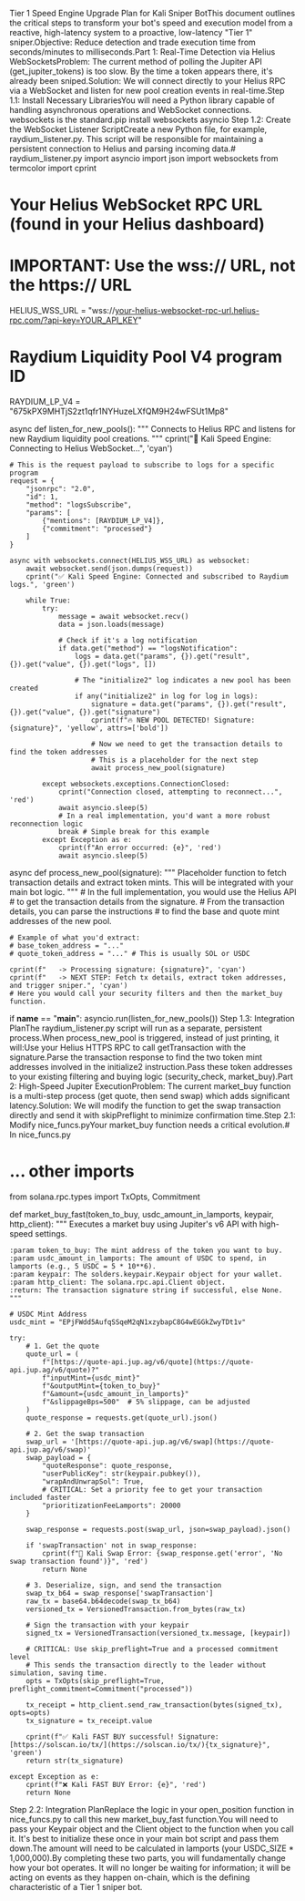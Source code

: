 Tier 1 Speed Engine Upgrade Plan for Kali Sniper BotThis document outlines the critical steps to transform your bot's speed and execution model from a reactive, high-latency system to a proactive, low-latency "Tier 1" sniper.Objective: Reduce detection and trade execution time from seconds/minutes to milliseconds.Part 1: Real-Time Detection via Helius WebSocketsProblem: The current method of polling the Jupiter API (get_jupiter_tokens) is too slow. By the time a token appears there, it's already been sniped.Solution: We will connect directly to your Helius RPC via a WebSocket and listen for new pool creation events in real-time.Step 1.1: Install Necessary LibrariesYou will need a Python library capable of handling asynchronous operations and WebSocket connections. websockets is the standard.pip install websockets asyncio
Step 1.2: Create the WebSocket Listener ScriptCreate a new Python file, for example, raydium_listener.py. This script will be responsible for maintaining a persistent connection to Helius and parsing incoming data.# raydium_listener.py
import asyncio
import json
import websockets
from termcolor import cprint

# Your Helius WebSocket RPC URL (found in your Helius dashboard)
# IMPORTANT: Use the wss:// URL, not the https:// URL
HELIUS_WSS_URL = "wss://[your-helius-websocket-rpc-url.helius-rpc.com/?api-key=YOUR_API_KEY](https://your-helius-websocket-rpc-url.helius-rpc.com/?api-key=YOUR_API_KEY)"

# Raydium Liquidity Pool V4 program ID
RAYDIUM_LP_V4 = "675kPX9MHTjS2zt1qfr1NYHuzeLXfQM9H24wFSUt1Mp8"

async def listen_for_new_pools():
    """
    Connects to Helius RPC and listens for new Raydium liquidity pool creations.
    """
    cprint("🚀 Kali Speed Engine: Connecting to Helius WebSocket...", 'cyan')
    
    # This is the request payload to subscribe to logs for a specific program
    request = {
        "jsonrpc": "2.0",
        "id": 1,
        "method": "logsSubscribe",
        "params": [
            {"mentions": [RAYDIUM_LP_V4]},
            {"commitment": "processed"}
        ]
    }

    async with websockets.connect(HELIUS_WSS_URL) as websocket:
        await websocket.send(json.dumps(request))
        cprint("✅ Kali Speed Engine: Connected and subscribed to Raydium logs.", 'green')

        while True:
            try:
                message = await websocket.recv()
                data = json.loads(message)

                # Check if it's a log notification
                if data.get("method") == "logsNotification":
                    logs = data.get("params", {}).get("result", {}).get("value", {}).get("logs", [])
                    
                    # The "initialize2" log indicates a new pool has been created
                    if any("initialize2" in log for log in logs):
                        signature = data.get("params", {}).get("result", {}).get("value", {}).get("signature")
                        cprint(f"🔥 NEW POOL DETECTED! Signature: {signature}", 'yellow', attrs=['bold'])
                        
                        # Now we need to get the transaction details to find the token addresses
                        # This is a placeholder for the next step
                        await process_new_pool(signature)

            except websockets.exceptions.ConnectionClosed:
                cprint("Connection closed, attempting to reconnect...", 'red')
                await asyncio.sleep(5)
                # In a real implementation, you'd want a more robust reconnection logic
                break # Simple break for this example
            except Exception as e:
                cprint(f"An error occurred: {e}", 'red')
                await asyncio.sleep(5)

async def process_new_pool(signature):
    """
    Placeholder function to fetch transaction details and extract token mints.
    This will be integrated with your main bot logic.
    """
    # In the full implementation, you would use the Helius API
    # to get the transaction details from the signature.
    # From the transaction details, you can parse the instructions
    # to find the base and quote mint addresses of the new pool.
    
    # Example of what you'd extract:
    # base_token_address = "..."
    # quote_token_address = "..." # This is usually SOL or USDC
    
    cprint(f"   -> Processing signature: {signature}", 'cyan')
    cprint(f"   -> NEXT STEP: Fetch tx details, extract token addresses, and trigger sniper.", 'cyan')
    # Here you would call your security filters and then the market_buy function.


if __name__ == "__main__":
    asyncio.run(listen_for_new_pools())
Step 1.3: Integration PlanThe raydium_listener.py script will run as a separate, persistent process.When process_new_pool is triggered, instead of just printing, it will:Use your Helius HTTPS RPC to call getTransaction with the signature.Parse the transaction response to find the two token mint addresses involved in the initialize2 instruction.Pass these token addresses to your existing filtering and buying logic (security_check, market_buy).Part 2: High-Speed Jupiter ExecutionProblem: The current market_buy function is a multi-step process (get quote, then send swap) which adds significant latency.Solution: We will modify the function to get the swap transaction directly and send it with skipPreflight to minimize confirmation time.Step 2.1: Modify nice_funcs.pyYour market_buy function needs a critical evolution.# In nice_funcs.py

# ... other imports
from solana.rpc.types import TxOpts, Commitment

def market_buy_fast(token_to_buy, usdc_amount_in_lamports, keypair, http_client):
    """
    Executes a market buy using Jupiter's v6 API with high-speed settings.
    
    :param token_to_buy: The mint address of the token you want to buy.
    :param usdc_amount_in_lamports: The amount of USDC to spend, in lamports (e.g., 5 USDC = 5 * 10**6).
    :param keypair: The solders.keypair.Keypair object for your wallet.
    :param http_client: The solana.rpc.api.Client object.
    :return: The transaction signature string if successful, else None.
    """
    
    # USDC Mint Address
    usdc_mint = "EPjFWdd5AufqSSqeM2qN1xzybapC8G4wEGGkZwyTDt1v"
    
    try:
        # 1. Get the quote
        quote_url = (
            f"[https://quote-api.jup.ag/v6/quote](https://quote-api.jup.ag/v6/quote)?"
            f"inputMint={usdc_mint}"
            f"&outputMint={token_to_buy}"
            f"&amount={usdc_amount_in_lamports}"
            f"&slippageBps=500"  # 5% slippage, can be adjusted
        )
        quote_response = requests.get(quote_url).json()

        # 2. Get the swap transaction
        swap_url = '[https://quote-api.jup.ag/v6/swap](https://quote-api.jup.ag/v6/swap)'
        swap_payload = {
            "quoteResponse": quote_response,
            "userPublicKey": str(keypair.pubkey()),
            "wrapAndUnwrapSol": True,
            # CRITICAL: Set a priority fee to get your transaction included faster
            "prioritizationFeeLamports": 20000 
        }
        
        swap_response = requests.post(swap_url, json=swap_payload).json()
        
        if 'swapTransaction' not in swap_response:
            cprint(f"🚨 Kali Swap Error: {swap_response.get('error', 'No swap transaction found')}", 'red')
            return None

        # 3. Deserialize, sign, and send the transaction
        swap_tx_b64 = swap_response['swapTransaction']
        raw_tx = base64.b64decode(swap_tx_b64)
        versioned_tx = VersionedTransaction.from_bytes(raw_tx)
        
        # Sign the transaction with your keypair
        signed_tx = VersionedTransaction(versioned_tx.message, [keypair])

        # CRITICAL: Use skip_preflight=True and a processed commitment level
        # This sends the transaction directly to the leader without simulation, saving time.
        opts = TxOpts(skip_preflight=True, preflight_commitment=Commitment("processed"))
        
        tx_receipt = http_client.send_raw_transaction(bytes(signed_tx), opts=opts)
        tx_signature = tx_receipt.value
        
        cprint(f"✅ Kali FAST BUY successful! Signature: [https://solscan.io/tx/](https://solscan.io/tx/){tx_signature}", 'green')
        return str(tx_signature)

    except Exception as e:
        cprint(f"❌ Kali FAST BUY Error: {e}", 'red')
        return None
Step 2.2: Integration PlanReplace the logic in your open_position function in nice_funcs.py to call this new market_buy_fast function.You will need to pass your Keypair object and the Client object to the function when you call it. It's best to initialize these once in your main bot script and pass them down.The amount will need to be calculated in lamports (your USDC_SIZE * 1,000,000).By completing these two parts, you will fundamentally change how your bot operates. It will no longer be waiting for information; it will be acting on events as they happen on-chain, which is the defining characteristic of a Tier 1 sniper bot.